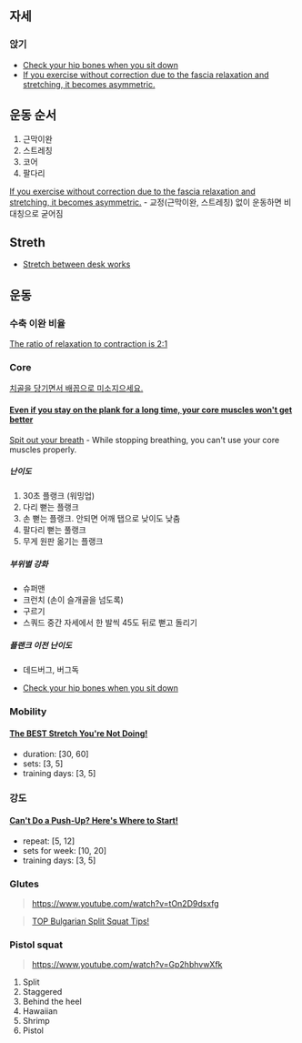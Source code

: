 
## 자세

### 앉기

- [Check your hip bones when you sit down](https://youtu.be/7cpqVLoZPks?t=178)
- [If you exercise without correction due to the fascia relaxation and stretching, it becomes asymmetric.](https://youtu.be/YWEeAqrECqI?t=885)

## 운동 순서

1. 근막이완
2. 스트레칭
3. 코어
4. 팔다리

[If you exercise without correction due to the fascia relaxation and stretching, it becomes asymmetric.](https://youtu.be/YWEeAqrECqI?t=885) - 교정(근막이완, 스트레칭) 없이 운동하면 비대칭으로 굳어짐

## Streth

- [Stretch between desk works](https://youtu.be/6Xw-OUcLp4s?t=185)

## 운동

### 수축 이완 비율

[The ratio of relaxation to contraction is 2:1](https://youtu.be/qYCueSueEmY?t=527)

### Core

[치골을 당기면서 배꼽으로 미소지으세요.](https://www.youtube.com/watch?v=YGtfqHtwgKg)

#### [Even if you stay on the plank for a long time, your core muscles won't get better](https://www.youtube.com/watch?v=n4eLwAgf_ps)

[Spit out your breath](https://youtu.be/n4eLwAgf_ps?t=397) - While stopping breathing, you can't use your core muscles properly.

##### 난이도

1. 30초 플랭크 (워밍업)
2. 다리 뻗는 플랭크
3. 손 뻗는 플랭크. 안되면 어깨 탭으로 낮이도 낮춤
4. 팔다리 뻗는 풀랭크
5. 무게 원판 옮기는 플랭크

##### 부위별 강화

- 슈퍼맨
- 크런치 (손이 슬개골을 넘도록)
- 구르기
- 스쿼드 중간 자세에서 한 발씩 45도 뒤로 뻗고 돌리기

##### 플랜크 이전 난이도

- 데드버그, 버그독

- [Check your hip bones when you sit down](https://youtu.be/7cpqVLoZPks?t=178)

### Mobility

#### [The BEST Stretch You're Not Doing!](https://www.youtube.com/shorts/zQWXe7vqk0A)

- duration: [30, 60]
- sets: [3, 5]
- training days: [3, 5]

### 강도

#### [Can't Do a Push-Up? Here's Where to Start!](https://www.youtube.com/shorts/EDVV0YMkQKQ)

- repeat: [5, 12]
- sets for week: [10, 20]
- training days: [3, 5]

### Glutes

> https://www.youtube.com/watch?v=tOn2D9dsxfg

> [TOP Bulgarian Split Squat Tips!](https://www.youtube.com/watch?v=5C7Ns59C17Q)

### Pistol squat

> https://www.youtube.com/watch?v=Gp2hbhvwXfk

1. Split
2. Staggered
3. Behind the heel
4. Hawaiian
5. Shrimp
6. Pistol
